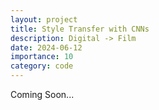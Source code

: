 ```yaml
---
layout: project
title: Style Transfer with CNNs
description: Digital -> Film
date: 2024-06-12
importance: 10
category: code
---
```


Coming Soon...
